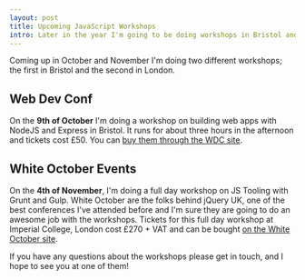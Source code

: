 ```yaml
---
layout: post
title: Upcoming JavaScript Workshops
intro: Later in the year I'm going to be doing workshops in Bristol and London and I'd love to see you there!
---
```


Coming up in October and November I'm doing two different workshops; the first in Bristol and the second in London.

## Web Dev Conf

On the __9th of October__ I'm doing a workshop on building web apps with NodeJS and Express in Bristol. It runs for about three hours in the afternoon and tickets cost £50. You can [buy them through the WDC site](http://2014.webdevconf.com/workshops/#jackfranklin).

## White October Events

On the __4th of November__, I'm doing a full day workshop on JS Tooling with Grunt and Gulp. White October are the folks behind jQuery UK, one of the best conferences I've attended before and I'm sure they are going to do an awesome job with the workshops. Tickets for this full day workshop at Imperial College, London cost £270 + VAT and can be bought [on the White October site](http://www.whiteoctoberevents.co.uk/event/javascript-workshops/introduction-to-js-tooling/).

If you have any questions about the workshops please get in touch, and I hope to see you at one of them!
